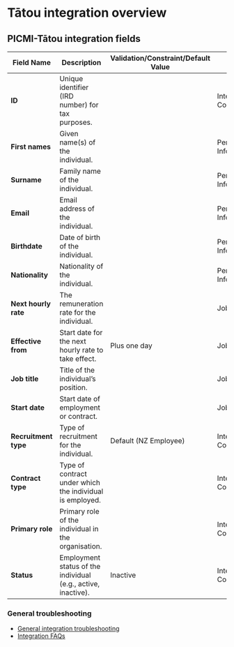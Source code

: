 # Tātou integration overview

## PICMI-Tātou integration fields

| **Field Name**       | **Description**                                               | **Validation/Constraint/Default Value** | **Source**                |
|----------------------|---------------------------------------------------------------|-----------------------------------------|---------------------------|
| **ID**               | Unique identifier (IRD number) for tax purposes.              |                                         | Integration Configuration |
| **First names**      | Given name(s) of the individual.                              |                                         | Personal Information      |
| **Surname**          | Family name of the individual.                                |                                         | Personal Information      |
| **Email**            | Email address of the individual.                              |                                         | Personal Information      |
| **Birthdate**        | Date of birth of the individual.                              |                                         | Personal Information      |
| **Nationality**      | Nationality of the individual.                                |                                         | Personal Information      |
| **Next hourly rate** | The remuneration rate for the individual.                     |                                         | Job                       |
| **Effective from**   | Start date for the next hourly rate to take effect.           | Plus one day                            | Job                       |
| **Job title**        | Title of the individual’s position.                           |                                         | Job                       |
| **Start date**       | Start date of employment or contract.                         |                                         | Job                       |
| **Recruitment type** | Type of recruitment for the individual.                       | Default (NZ Employee)                   | Integration Configuration |
| **Contract type**    | Type of contract under which the individual is employed.      |                                         | Integration Configuration |
| **Primary role**     | Primary role of the individual in the organisation.           |                                         | Integration Configuration |
| **Status**           | Employment status of the individual (e.g., active, inactive). | Inactive                                | Integration Configuration |

<explanation>

### General troubleshooting

- [General integration troubleshooting](integrations#troubleshooting)
- [Integration FAQs](../faqs#integrations)

</explanation>
